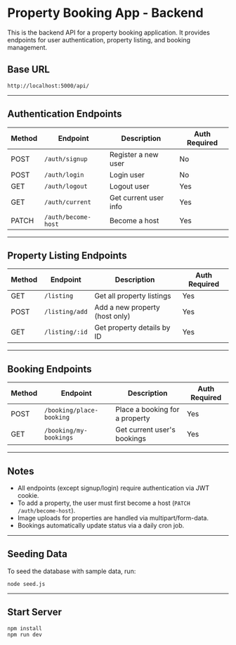 # Property Booking App - Backend

This is the backend API for a property booking application. It provides endpoints for user authentication, property listing, and booking management.

## Base URL

```
http://localhost:5000/api/
```

---

## Authentication Endpoints

| Method | Endpoint             | Description                | Auth Required |
|--------|----------------------|----------------------------|--------------|
| POST   | `/auth/signup`       | Register a new user        | No           |
| POST   | `/auth/login`        | Login user                 | No           |
| GET    | `/auth/logout`       | Logout user                | Yes          |
| GET    | `/auth/current`      | Get current user info      | Yes          |
| PATCH  | `/auth/become-host`  | Become a host              | Yes          |

---

## Property Listing Endpoints

| Method | Endpoint             | Description                        | Auth Required |
|--------|----------------------|------------------------------------|--------------|
| GET    | `/listing`          | Get all property listings          | Yes          |
| POST   | `/listing/add`       | Add a new property (host only)     | Yes          |
| GET    | `/listing/:id`       | Get property details by ID         | Yes          |

---

## Booking Endpoints

| Method | Endpoint                 | Description                    | Auth Required |
|--------|--------------------------|--------------------------------|--------------|
| POST   | `/booking/place-booking` | Place a booking for a property | Yes          |
| GET    | `/booking/my-bookings`   | Get current user's bookings    | Yes          |

---

## Notes

- All endpoints (except signup/login) require authentication via JWT cookie.
- To add a property, the user must first become a host (`PATCH /auth/become-host`).
- Image uploads for properties are handled via multipart/form-data.
- Bookings automatically update status via a daily cron job.

---



## Seeding Data

To seed the database with sample data, run:

```
node seed.js
```

---

## Start Server

```
npm install
npm run dev
```